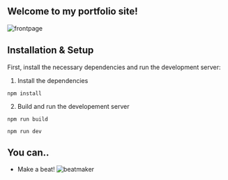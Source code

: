 ## Welcome to my portfolio site!

![frontpage]('https://github.com/samuelho-dev/portfolio/blob/f159103731ef48f2d8a26ebf6297a2579eedc00f/public/images/frontpage.png')

## Installation & Setup

First, install the necessary dependencies and run the development server:

1. Install the dependencies

```
npm install
```

2. Build and run the developement server

```
npm run build
```

```
npm run dev
```

## You can..

- Make a beat!
  ![beatmaker]('https://github.com/samuelho-dev/portfolio/blob/f159103731ef48f2d8a26ebf6297a2579eedc00f/public/images/beatmaker.png')
